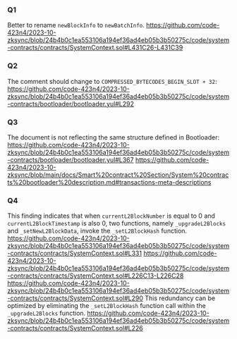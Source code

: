 ### Q1
Better to rename `newBlockInfo` to `newBatchInfo`.
https://github.com/code-423n4/2023-10-zksync/blob/24b4b0c1ea553106a194ef36ad4eb05b3b50275c/code/system-contracts/contracts/SystemContext.sol#L431C26-L431C39

### Q2
The comment should change to `COMPRESSED_BYTECODES_BEGIN_SLOT + 32`:
https://github.com/code-423n4/2023-10-zksync/blob/24b4b0c1ea553106a194ef36ad4eb05b3b50275c/code/system-contracts/bootloader/bootloader.yul#L292

### Q3
The document is not reflecting the same structure defined in Bootloader:
https://github.com/code-423n4/2023-10-zksync/blob/24b4b0c1ea553106a194ef36ad4eb05b3b50275c/code/system-contracts/bootloader/bootloader.yul#L367
https://github.com/code-423n4/2023-10-zksync/blob/main/docs/Smart%20contract%20Section/System%20contracts%20bootloader%20description.md#transactions-meta-descriptions

### Q4
This finding indicates that when `currentL2BlockNumber` is equal to 0 and `currentL2BlockTimestamp` is also 0, two functions, namely `_upgradeL2Blocks` and `_setNewL2BlockData`, invoke the `_setL2BlockHash` function.
https://github.com/code-423n4/2023-10-zksync/blob/24b4b0c1ea553106a194ef36ad4eb05b3b50275c/code/system-contracts/contracts/SystemContext.sol#L331
https://github.com/code-423n4/2023-10-zksync/blob/24b4b0c1ea553106a194ef36ad4eb05b3b50275c/code/system-contracts/contracts/SystemContext.sol#L226C13-L226C28
https://github.com/code-423n4/2023-10-zksync/blob/24b4b0c1ea553106a194ef36ad4eb05b3b50275c/code/system-contracts/contracts/SystemContext.sol#L290
This redundancy can be optimized by eliminating the `_setL2BlockHash` function call within the `_upgradeL2Blocks` function.
https://github.com/code-423n4/2023-10-zksync/blob/24b4b0c1ea553106a194ef36ad4eb05b3b50275c/code/system-contracts/contracts/SystemContext.sol#L226